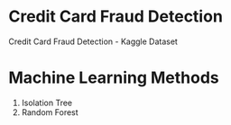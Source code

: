 # Credit Card Fraud Detection
Credit Card Fraud Detection - Kaggle Dataset

# Machine Learning Methods
1) Isolation Tree
2) Random Forest


